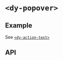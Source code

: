 # `<dy-popover>`

## Example

See [`<dy-action-text>`](./action-text.md)

## API

<gbp-api name="dy-popover" src="/src/elements/popover.ts"></gbp-api>
